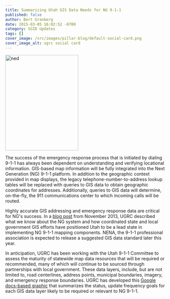 ```yaml
---
title: Summarizing Utah GIS Data Needs for NG 9-1-1
published: false
author: Bert Granberg
date: 2015-03-05 16:02:52 -0700
category: SGID Updates
tags: []
cover_image: /src/images/pillar-blog/default-social-card.png
cover_image_alt: ugrc social card
---
```


<p><a  title="911flyer" href="https://docs.google.com/presentation/d/1Xy7brkt6DrqEMz68dGliU1vQbs0lV-or6R1d_u5gvGs/edit?usp=sharing"><img class="inline-text-left" style="border: 0px solid black;" src="/images/404.png" alt="ned" width="230" height="300" loading="lazy" /></a></p>
<p>The success of the emergency response process that is initiated by dialing 9-1-1 has always been dependent on understanding and verifying locational information. GIS-based map information will be fully integrated into the Next Generation (NG) 9-1-1 platform. In addition to the geographic context provided in map displays, the legacy telephone-number-to-address lookup tables will be replaced with queries to GIS data to obtain geographic coordinates for addresses. Additionally, queries to GIS data will determine, on-the-fly, the 911 communications center to which incoming calls will be routed.</p>
<p>Highly accurate GIS addressing and emergency response data are critical for NG's success. In a <a href="/blog/2013-11-26-utah-mapping-resources-well-prepared-for-nextgen-911">blog post</a> from November 2013, UGRC described what we know about the NG system and how coordinated state and local government GIS efforts have positioned Utah to be a lead state in implementing NG 9-1-1 mapping components. NENA, the 9-1-1 professional association is expected to release a suggested GIS data standard later this year.</p>
<p>In anticipation, UGRC has been working with the Utah 9-1-1 Committee to assess the maturity of statewide map data resources that will be required or recommended, many of which will continue to be sourced through partnerships with local government. These data layers, include, but are not limited to, road centerlines, address points, municipal boundaries, imagery, and emergency response boundaries. UGRC has developed this <a href="https://docs.google.com/presentation/d/1Xy7brkt6DrqEMz68dGliU1vQbs0lV-or6R1d_u5gvGs/edit?usp=sharing">Google docs-based graphic</a> that summarizes the status, update frequency goals for each GIS data layer likely to be required or relevant to NG 9-1-1.</p>
